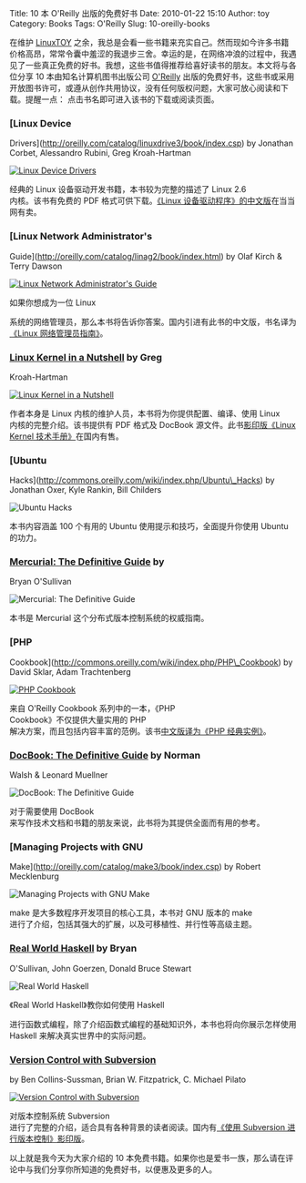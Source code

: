Title: 10 本 O'Reilly 出版的免费好书
Date: 2010-01-22 15:10
Author: toy
Category: Books
Tags: O'Reilly
Slug: 10-oreilly-books

在维护 [LinuxTOY](http://linuxtoy.org)
之余，我总是会看一些书籍来充实自己。然而现如今许多书籍价格高昂，常常令囊中羞涩的我退步三舍。幸运的是，在网络冲浪的过程中，我遇见了一些真正免费的好书。我想，这些书值得推荐给喜好读书的朋友。本文将与各位分享
10 本由知名计算机图书出版公司 [O'Reilly](http://oreilly.com)
出版的免费好书，这些书或采用开放图书许可，或遵从创作共用协议，没有任何版权问题，大家可放心阅读和下载。提醒一点：
点击书名即可进入该书的下载或阅读页面。

### [Linux Device
Drivers](http://oreilly.com/catalog/linuxdrive3/book/index.csp) by
Jonathan Corbet, Alessandro Rubini, Greg Kroah-Hartman

[![Linux Device
Drivers](http://i.linuxtoy.org/images/2010/01/ldd.gif)](http://union.dangdang.com/transfer/transfer.aspx?from=P-276918&backurl=http://product.dangdang.com/product.aspx?product\_id=9112405)

经典的 Linux 设备驱动开发书籍，本书较为完整的描述了 Linux 2.6  
内核。该书有免费的 PDF 格式可供下载。[《Linux
设备驱动程序》的中文版](http://union.dangdang.com/transfer/transfer.aspx?from=P-276918&backurl=http://product.dangdang.com/product.aspx?product\_id=9112405)在当当网有卖。

### [Linux Network Administrator's
Guide](http://oreilly.com/catalog/linag2/book/index.html) by Olaf Kirch
& Terry Dawson

[![Linux Network Administrator's
Guide](http://i.linuxtoy.org/images/2010/01/linag.gif)](http://union.dangdang.com/transfer/transfer.aspx?from=P-276918&backurl=http://product.dangdang.com/product.aspx?product\_id=9191565)

如果你想成为一位 Linux  

系统的网络管理员，那么本书将告诉你答案。国内引进有此书的中文版，书名译为[《Linux
网络管理员指南》](http://union.dangdang.com/transfer/transfer.aspx?from=P-276918&backurl=http://product.dangdang.com/product.aspx?product\_id=9191565)。

### [Linux Kernel in a Nutshell](http://www.kroah.com/lkn/) by Greg
Kroah-Hartman

[![Linux Kernel in a
Nutshell](http://i.linuxtoy.org/images/2010/01/lkn.gif)](http://union.dangdang.com/transfer/transfer.aspx?from=P-276918&backurl=http://product.dangdang.com/product.aspx?product\_id=9337967)

作者本身是 Linux 内核的维护人员，本书将为你提供配置、编译、使用 Linux  
内核的完整介绍。该书提供有 PDF 格式及 DocBook
源文件。此书[影印版《Linux Kernel
技术手册》](http://union.dangdang.com/transfer/transfer.aspx?from=P-276918&backurl=http://product.dangdang.com/product.aspx?product\_id=9337967)在国内有售。

### [Ubuntu
Hacks](http://commons.oreilly.com/wiki/index.php/Ubuntu\_Hacks) by
Jonathan Oxer, Kyle Rankin, Bill Childers

![Ubuntu Hacks](http://i.linuxtoy.org/images/2010/01/uh.gif)

本书内容涵盖 100 个有用的 Ubuntu 使用提示和技巧，全面提升你使用 Ubuntu
的功力。

### [Mercurial: The Definitive Guide](http://hgbook.red-bean.com) by
Bryan O'Sullivan

![Mercurial: The Definitive
Guide](http://i.linuxtoy.org/images/2010/01/mdg.gif)

本书是 Mercurial 这个分布式版本控制系统的权威指南。

### [PHP
Cookbook](http://commons.oreilly.com/wiki/index.php/PHP\_Cookbook) by
David Sklar, Adam Trachtenberg

[![PHP
Cookbook](http://i.linuxtoy.org/images/2010/01/pc.gif)](http://union.dangdang.com/transfer/transfer.aspx?from=P-276918&backurl=http://product.dangdang.com/product.aspx?product\_id=20702016)

来自 O'Reilly Cookbook 系列中的一本，《PHP  
Cookbook》不仅提供大量实用的 PHP  
解决方案，而且包括内容丰富的范例。该书[中文版译为《PHP
经典实例》](http://union.dangdang.com/transfer/transfer.aspx?from=P-276918&backurl=http://product.dangdang.com/product.aspx?product\_id=20702016)。

### [DocBook: The Definitive Guide](http://www.docbook.org) by Norman
Walsh & Leonard Muellner

![DocBook: The Definitive
Guide](http://i.linuxtoy.org/images/2010/01/ddg.gif)

对于需要使用 DocBook  
来写作技术文档和书籍的朋友来说，此书将为其提供全面而有用的参考。

### [Managing Projects with GNU
Make](http://oreilly.com/catalog/make3/book/index.csp) by Robert
Mecklenburg

![Managing Projects with GNU
Make](http://i.linuxtoy.org/images/2010/01/mpm.gif)

make 是大多数程序开发项目的核心工具，本书对 GNU 版本的 make  
进行了介绍，包括其强大的扩展，以及可移植性、并行性等高级主题。

### [Real World Haskell](http://book.realworldhaskell.org) by Bryan
O'Sullivan, John Goerzen, Donald Bruce Stewart

![Real World Haskell](http://i.linuxtoy.org/images/2010/01/lrg.jpg)

《Real World Haskell》教你如何使用 Haskell  

进行函数式编程，除了介绍函数式编程的基础知识外，本书也将向你展示怎样使用  
Haskell 来解决真实世界中的实际问题。

### [Version Control with Subversion](http://svnbook.red-bean.com/)
by Ben Collins-Sussman, Brian W. Fitzpatrick, C. Michael Pilato

[![Version Control with
Subversion](http://i.linuxtoy.org/images/2010/01/vcs.gif)](http://union.dangdang.com/transfer/transfer.aspx?from=P-276918&backurl=http://product.dangdang.com/product.aspx?product\_id=20597170)

对版本控制系统 Subversion  
进行了完整的介绍，适合具有各种背景的读者阅读。国内有[《使用 Subversion
进行版本控制》影印版](http://union.dangdang.com/transfer/transfer.aspx?from=P-276918&backurl=http://product.dangdang.com/product.aspx?product\_id=20597170)。

以上就是我今天为大家介绍的 10
本免费书籍。如果你也是爱书一族，那么请在评论中与我们分享你所知道的免费好书，以便惠及更多的人。
